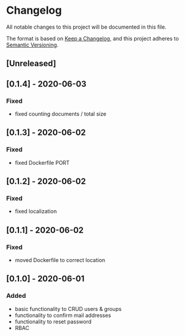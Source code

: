 # Changelog
All notable changes to this project will be documented in this file.

The format is based on [Keep a Changelog](https://keepachangelog.com/en/1.0.0/),
and this project adheres to [Semantic Versioning](https://semver.org/spec/v2.0.0.html).

## [Unreleased]
## [0.1.4] - 2020-06-03
### Fixed
* fixed counting documents / total size

## [0.1.3] - 2020-06-02
### Fixed
* fixed Dockerfile PORT

## [0.1.2] - 2020-06-02
### Fixed
* fixed localization

## [0.1.1] - 2020-06-02
### Fixed
* moved Dockerfile to correct location

## [0.1.0] - 2020-06-01
### Added
* basic functionality to CRUD users & groups
* functionality to confirm mail addresses
* functionality to reset password
* RBAC